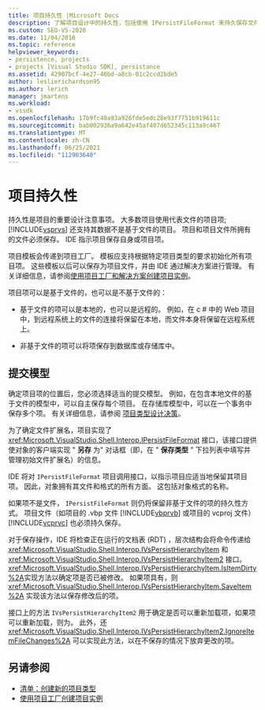 ```yaml
---
title: 项目持久性 |Microsoft Docs
description: 了解项目设计中的持久性，包括使用 IPersistFileFormat 来持久保存文件和非基于文件的项目对象。
ms.custom: SEO-VS-2020
ms.date: 11/04/2016
ms.topic: reference
helpviewer_keywords:
- persistence, projects
- projects [Visual Studio SDK], persistance
ms.assetid: 42907bcf-4e27-46bd-a8cb-01c2ccd2bde5
author: leslierichardson95
ms.author: lerich
manager: jmartens
ms.workload:
- vssdk
ms.openlocfilehash: 17b9fc40a93a926fde5edc28e93f7751b919611c
ms.sourcegitcommit: bab002936a9a642e45af407d652345c113a9c467
ms.translationtype: MT
ms.contentlocale: zh-CN
ms.lasthandoff: 06/25/2021
ms.locfileid: "112903640"
---
```

# <a name="project-persistence"></a>项目持久性
持久性是项目的重要设计注意事项。 大多数项目使用代表文件的项目项; [!INCLUDE[vsprvs](../../code-quality/includes/vsprvs_md.md)] 还支持其数据不是基于文件的项目。 项目和项目文件所拥有的文件必须保存。 IDE 指示项目保存自身或项目项。

 项目模板会传递到项目工厂。 模板应支持根据特定项目类型的要求初始化所有项目项。 这些模板以后可以保存为项目文件，并由 IDE 通过解决方案进行管理。 有关详细信息，请参阅[使用项目工厂和解决方案创建项目实例](../../extensibility/internals/creating-project-instances-by-using-project-factories.md)。 [](../../extensibility/internals/solutions-overview.md)

 项目项可以是基于文件的，也可以是不基于文件的：

- 基于文件的项可以是本地的，也可以是远程的。 例如，在 c # 中的 Web 项目中，到远程系统上的文件的连接将保留在本地，而文件本身将保留在远程系统上。

- 非基于文件的项可以将项保存到数据库或存储库中。

## <a name="commit-models"></a>提交模型
 确定项目项的位置后，您必须选择适当的提交模型。 例如，在包含本地文件的基于文件的模型中，可以自主保存每个项目。 在存储库模型中，可以在一个事务中保存多个项。 有关详细信息，请参阅 [项目类型设计决策](../../extensibility/internals/project-type-design-decisions.md)。

 为了确定文件扩展名，项目实现了 <xref:Microsoft.VisualStudio.Shell.Interop.IPersistFileFormat> 接口，该接口提供使对象的客户端实现 " **另存** 为" 对话框（即，在 " **保存类型** " 下拉列表中填写并管理初始文件扩展名）的信息。

 IDE 将对 `IPersistFileFormat` 项目调用接口，以指示项目应适当地保留其项目项。 因此，对象拥有其文件和格式的所有方面。 这包括对象格式的名称。

 如果项不是文件， `IPersistFileFormat` 则仍将保留非基于文件的项的持久性方式。 项目文件（如项目的 .vbp 文件 [!INCLUDE[vbprvb](../../code-quality/includes/vbprvb_md.md)] 或项目的 vcproj 文件） [!INCLUDE[vcprvc](../../code-quality/includes/vcprvc_md.md)] 也必须持久保存。

 对于保存操作，IDE 将检查正在运行的文档表 (RDT) ，层次结构会将命令传递给 <xref:Microsoft.VisualStudio.Shell.Interop.IVsPersistHierarchyItem> 和 <xref:Microsoft.VisualStudio.Shell.Interop.IVsPersistHierarchyItem2> 接口。 <xref:Microsoft.VisualStudio.Shell.Interop.IVsPersistHierarchyItem.IsItemDirty%2A>实现方法以确定项是否已被修改。 如果项具有，则 <xref:Microsoft.VisualStudio.Shell.Interop.IVsPersistHierarchyItem.SaveItem%2A> 实现该方法以保存修改后的项。

 接口上的方法 `IVsPersistHierarchyItem2` 用于确定是否可以重新加载项，如果项可以重新加载，则为。 此外，还 <xref:Microsoft.VisualStudio.Shell.Interop.IVsPersistHierarchyItem2.IgnoreItemFileChanges%2A> 可以实现此方法，以在不保存的情况下放弃更改的项。

## <a name="see-also"></a>另请参阅
- [清单：创建新的项目类型](../../extensibility/internals/checklist-creating-new-project-types.md)
- [使用项目工厂创建项目实例](../../extensibility/internals/creating-project-instances-by-using-project-factories.md)
